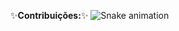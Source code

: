 ✨**Contribuições:**✨
![Snake animation](https://github.com/giuliamoscoso/giuliamoscoso/blob/output/github-contribution-grid-snake.svg)

<!--
### Hi there 👋
**giuliamoscoso/giuliamoscoso** is a ✨ _special_ ✨ repository because its `README.md` (this file) appears on your GitHub profile.

Here are some ideas to get you started:

- 🔭 I’m currently working on ...
- 🌱 I’m currently learning ...
- 👯 I’m looking to collaborate on ...
- 🤔 I’m looking for help with ...
- 💬 Ask me about ...
- 📫 How to reach me: ...
- 😄 Pronouns: ...
- ⚡ Fun fact: ...
-->
